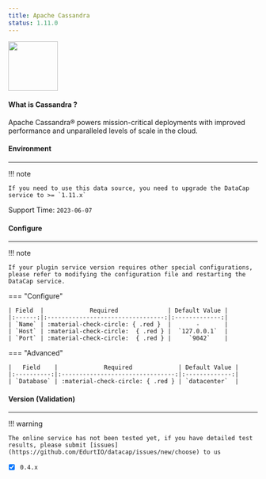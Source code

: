 ```yaml
---
title: Apache Cassandra
status: 1.11.0
---
```


<img src="/assets/plugin/cassandra.png" class="connector-logo" style="width: 100px;" />

#### What is Cassandra ?

Apache Cassandra® powers mission-critical deployments with improved performance and unparalleled levels of scale in the cloud.

#### Environment

---

!!! note

    If you need to use this data source, you need to upgrade the DataCap service to >= `1.11.x`

Support Time: `2023-06-07`

#### Configure

---


!!! note

    If your plugin service version requires other special configurations, please refer to modifying the configuration file and restarting the DataCap service.

=== "Configure"

    | Field  |             Required              | Default Value |
    |:------:|:---------------------------------:|:-------------:|
    | `Name` | :material-check-circle: { .red }  |       -       |
    | `Host` | :material-check-circle:  { .red } |  `127.0.0.1`  |
    | `Port` | :material-check-circle:  { .red } |     `9042`    |

=== "Advanced"

    |   Field    |             Required             | Default Value |
    |:----------:|:--------------------------------:|:-------------:|
    | `Database` | :material-check-circle: { .red } | `datacenter`  |

#### Version (Validation)

---

!!! warning

    The online service has not been tested yet, if you have detailed test results, please submit [issues](https://github.com/EdurtIO/datacap/issues/new/choose) to us

- [x] `0.4.x`

